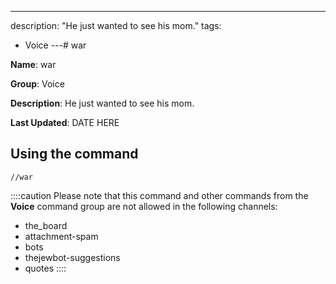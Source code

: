 ---
description: "He just wanted to see his mom."
tags:
  - Voice
---# war

**Name**: war

**Group**: Voice

**Description**: He just wanted to see his mom.

**Last Updated**: DATE HERE

## Using the command

    //war

::::caution Please note that this command and other commands from the **Voice** command group are not allowed in the following channels:
- the_board
- attachment-spam
- bots
- thejewbot-suggestions
- quotes
::::